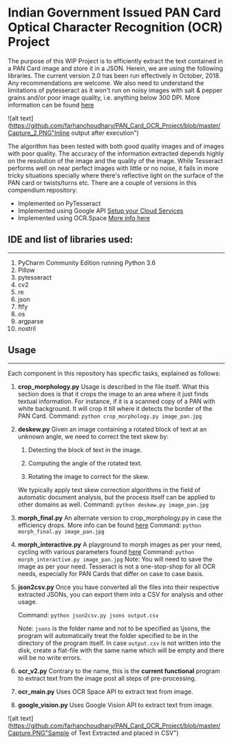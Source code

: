 # Indian Government Issued PAN Card Optical Character Recognition (OCR) Project


The purpose of this WIP Project is to efficiently extract the text contained in a PAN Card image and store it in a JSON. Herein, we are using the following libraries. The current version 2.0 has been run effectively in October, 2018. Any recommendations are welcome. We also need to understand the limitations of pytesseract as it won't run on noisy images with salt & pepper grains and/or poor image quality, i.e. anything below 300 DPI. More information can be found [here](https://static.googleusercontent.com/media/research.google.com/en//pubs/archive/35248.pdf)

![alt text](https://github.com/farhanchoudhary/PAN_Card_OCR_Project/blob/master/Capture_2.PNG"Inline output after execution")

The algorithm has been tested with both good quality images and of images with poor quality. The accuracy of the information extracted depends highly on the resolution of the image and the quality of the image. While Tesseract performs well on near perfect images with little or no noise, it fails in more tricky situations specially where there's reflective light on the surface of the PAN card or twists/turns etc. There are a couple of versions in this compendium repository:

  * Implemented on PyTesseract
  * Implemented using Google API [Setup your Cloud Services](https://console.cloud.google.com/home/dashboard?project=psychic-surface-217102)
  * Implemented using OCR.Space [More info here](https://ocr.space/ocrapi)

## IDE and list of libraries used:

----------------------------------

1. PyCharm Community Edition running Python 3.6
2. Pillow 
3. pytesseract
4. cv2
5. re
6. json
7. ftfy
8. os
9. argparse
10. nostril 

## Usage

---------------------------------------------

Each component in this repository has specific tasks, explained as follows:

1. **__crop_morphology.py__**
   	Usage is described in the file itself. What this section does is that it crops the image to an area where it just finds textual information. For instance, if it is a scanned copy of a PAN with white background. It will crop it till where it detects the border of the PAN Card. 
   	Command: `python crop_morphology.py image_pan.jpg` 

2. **__deskew.py__**
   	Given an image containing a rotated block of text at an unknown angle, we need to correct the text skew by:
	
	1. Detecting the block of text in the image.
		
	2. Computing the angle of the rotated text.
		
	3. Rotating the image to correct for the skew.
		
  	We typically apply text skew correction algorithms in the field of automatic document analysis, but the process itself can be applied to other domains as well. 
   	Command: `python deskew.py image_pan.jpg`

3. **__morph_final.py__**
   	An alternate version to crop_morphology.py in case the efficiency drops. More info can be found [here](http://www.danvk.org/2015/01/07/finding-blocks-of-text-in-an-image-using-python-opencv-and-numpy.html)
   	Command: `python morph_final.py image_pan.jpg`

4. **__morph_interactive.py__**
   	A playground to morph images as per your need, cycling with various parameters found [here](http://northstar-www.dartmouth.edu/doc/idl/html_6.2/Morphing.html)
   	Command: `python morph_interactive.py image_pan.jpg`
   	Note: You will need to save the image as per your need. Tesseract is not a one-stop-shop for all OCR needs, especially for PAN Cards that differ on case to case basis.

5. **__json2csv.py__**
   	Once you have converted all the files into their respective extracted JSONs, you can export them into a CSV for analysis and other usage.
	
	Command: `python json2csv.py jsons output.csv` 
	
	Note: `jsons` is the folder name and not to be specified as \jsons, the program will automatically treat the folder specified to be in the directory of the program itself. In case `output.csv` is not written into the disk, create a flat-file with the same name which will be empty and there will be no write errors.

6. **__ocr_v2.py__**
   Contrary to the name, this is the **current functional** program to extract text from the image post all steps of pre-processing.

7. **__ocr_main.py__**
   	Uses OCR Space API to extract text from image.

8. **__google_vision.py__**
   	Uses Google Vision API to extract text from image.
	
![alt text](https://github.com/farhanchoudhary/PAN_Card_OCR_Project/blob/master/Capture.PNG"Sample of Text Extracted and placed in CSV")
